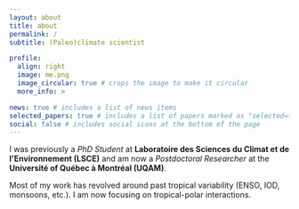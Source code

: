 ```yaml
---
layout: about
title: about
permalink: /
subtitle: (Paleo)climate scientist

profile:
  align: right
  image: me.png
  image_circular: true # crops the image to make it circular
  more_info: >

news: true # includes a list of news items
selected_papers: true # includes a list of papers marked as "selected={true}"
social: false # includes social icons at the bottom of the page
---
```


I was previously a _PhD Student_ at **Laboratoire des Sciences du Climat et de l'Environnement (LSCE)** and am now a _Postdoctoral Researcher_ at the **Université of Québec à Montréal (UQAM)**.

Most of my work has revolved around past tropical variability (ENSO, IOD, monsoons, etc.). I am now focusing on tropical-polar interactions.
